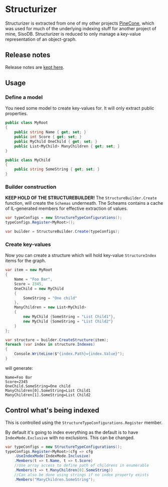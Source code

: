 # Structurizer
Structurizer is extracted from one of my other projects [PineCone](https://github.com/danielwertheim/pinecone), which was used for much of the underlying indexing stuff for another project of mine, SisoDB. Structurizer is reduced to only manage a key-value representation of an object-graph.

## Release notes
Release notes are [kept here](ReleaseNotes.md).

## Usage
### Define a model
You need some model to create key-values for. It will only extract public properties.

```csharp
public class MyRoot
{
    public string Name { get; set; }
    public int Score { get; set; }
    public MyChild OneChild { get; set; }
    public List<MyChild> ManyChildren { get; set; }
}

public class MyChild
{
    public string SomeString { get; set; }
}
```

### Builder construction
**KEEP HOLD OF THE STRUCTUREBUILDER!** The `StructureBuilder.Create` function, will create the `Schemas` underneath. The Scheams contains a cache of IL-generated members for effective extraction of values.

```csharp
var typeConfigs = new StructureTypeConfigurations();
typeConfigs.Register<MyRoot>();

var builder = StructureBuilder.Create(typeConfigs);
```

### Create key-values
Now you can create a structure which will hold key-value `StructureIndex` items for the graph.

```csharp
var item = new MyRoot
{
    Name = "Foo Bar",
    Score = 2345,
    OneChild = new MyChild
    {
        SomeString = "One child"
    },
    ManyChildren = new List<MyChild>
    {
        new MyChild {SomeString = "List Child1"},
        new MyChild {SomeString = "List Child2"}
    }
};

var structure = builder.CreateStructure(item);
foreach (var index in structure.Indexes)
{
    Console.WriteLine($"{index.Path}={index.Value}");
}
```

will generate:

```
Name=Foo Bar
Score=2345
OneChild.SomeString=One child
ManyChildren[0].SomeString=List Child1
ManyChildren[1].SomeString=List Child2
```

## Control what's being indexed
This is controlled using the `StructureTypeConfigurations.Register` member.

By default it's going to index everything as the default is to have `IndexMode.Exclusive` with no exclusions. This can be changed.

```csharp
var typeConfigs = new StructureTypeConfigurations();
typeConfigs.Register<MyRoot>(cfg => cfg
    .UseIndexMode(IndexMode.Inclusive)
    .Members(t => t.Name, t => t.Score)
    //Use array access to define path of childrens in enumerable
    .Members(t => t.ManyChildren[0].SomeString))
    //Can also be done using strings if no index property exists
    .Members("ManyChildren.SomeString");
```
